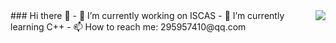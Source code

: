 <img align="right" src="https://github-readme-stats.vercel.app/api?username=dashanji&show_icons=true&icon_color=CE1D2D&text_color=718096&bg_color=ffffff&hide_title=true" />
### Hi there 👋
- 🔭 I’m currently working on ISCAS
- 🌱 I’m currently learning C++
- 📫 How to reach me: 295957410@qq.com
<!--
**dashanji/dashanji** is a ✨ _special_ ✨ repository because its `README.md` (this file) appears on your GitHub profile.

Here are some ideas to get you started:

- 🔭 I’m currently working on ISCAS
- 🌱 I’m currently learning C++
- 📫 How to reach me: 295957410@qq.com

-->
